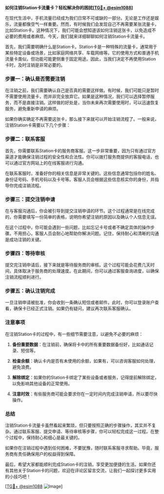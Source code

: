 **如何注销Station卡流量卡？轻松解决你的困扰[[TG💪+ @esim1088](https://t.me/s/esim1088)]**

在现代生活中，手机流量已经成为我们日常不可或缺的一部分。无论是工作还是娱乐，流量都像空气一样重要。然而，有时候我们会发现自己不再需要某张流量卡，比如Station卡。这种情况下，我们可能会想知道该如何注销这张卡，以免造成不必要的费用或者麻烦。今天，我们就来详细聊聊如何注销Station卡流量卡。

首先，我们需要明确什么是Station卡。Station卡是一种特殊的流量卡，通常用于某些特定设备或场景，比如家庭网络共享、车载网络等。它的使用方式和普通手机流量卡类似，但功能可能更侧重于固定用途。因此，当我们决定不再使用Station卡时，及时注销是非常必要的。

### 步骤一：确认是否需要注销

在注销之前，我们需要确认自己是否真的需要这样做。有时候，我们可能只是暂时不需要使用流量卡，而并非完全放弃它。如果是这种情况，我们可以选择暂停服务，而不是直接注销。这样做的好处是，当你未来再次需要使用时，可以迅速恢复服务，避免重新申请的麻烦。

如果你确实确定不再需要这张卡，那么接下来就可以开始注销流程了。一般来说，注销Station卡需要以下几个步骤：

### 步骤二：联系客服

首先，你需要联系Station卡的服务商客服。这一步非常重要，因为只有通过官方渠道才能确保注销过程的安全性和合法性。你可以拨打服务商提供的客服电话，也可以通过官方网站上的在线客服进行沟通。

在联系客服时，准备好你的相关信息是非常关键的。这些信息通常包括你的姓名、身份证号码、手机号码以及卡号等。客服人员会根据这些信息核实你的身份，并指导你完成注销流程。

### 步骤三：提交注销申请

在与客服沟通后，你会被引导到提交注销申请的环节。这个过程通常是在线完成的，你需要填写一份简单的表格，说明你希望注销的原因以及确认个人信息无误。

在这个过程中，你可能会遇到一些问题，比如忘记卡号或者不确定具体的操作步骤。不用担心，客服人员会耐心地帮助你解决问题。记住，保持耐心和清晰的沟通是成功注销的关键。

### 步骤四：等待审核

提交完注销申请后，接下来就是等待服务商的审核。这个过程可能会花费几天时间，具体取决于服务商的处理速度。在此期间，你可以通过客服查询进度，以确保注销流程顺利进行。

### 步骤五：确认注销完成

一旦注销申请被批准，你会收到一条确认短信或者邮件。此时，你可以登录账户查看，确保卡已经正式注销。如果仍有疑问，建议再次联系客服确认。

### 注意事项

在注销Station卡的过程中，有一些细节需要注意，以避免不必要的麻烦：

1. **备份重要数据**：在注销前，确保将卡中的所有重要数据备份好，比如通话记录、短信等。
   
2. **检查余额**：确认卡内是否有未使用的余额，如果有，可以咨询客服如何处理，避免浪费。

3. **解除绑定**：如果你的Station卡绑定了某些设备或者服务，记得提前解除绑定，以免影响其他设备的正常使用。

4. **注意时效**：有些服务商可能会要求你在一定时间内完成注销申请，所以要尽快操作。

### 总结

注销Station卡流量卡虽然看起来繁琐，但只要按照正确的步骤操作，其实并不复杂。通过联系客服、提交申请、等待审核等步骤，你可以轻松完成这一过程。在整个过程中，保持耐心和细心是最关键的。

如果你在注销过程中遇到任何困难，不要犹豫，随时联系客服寻求帮助。毕竟，服务商有责任确保用户的权益得到保障。

最后，希望大家都能顺利完成Station卡的注销，享受更加便捷的生活。如果你还有其他关于Station卡的问题，欢迎在评论区留言交流，让我们一起探讨更多实用的小技巧吧！

[[TG💪+ @esim1088](https://t.me/s/esim1088) ![Image](https://i.postimg.cc/4NQfJmqS/Snipaste-2025-05-13-00-14-12.png)]